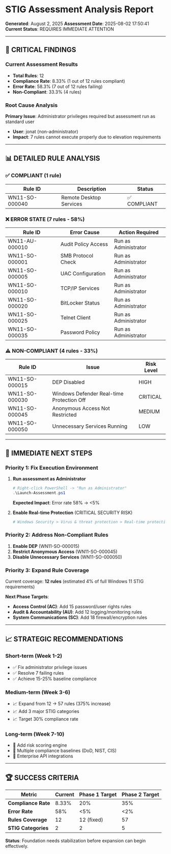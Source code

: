 # STIG Assessment Analysis Report

**Generated**: August 2, 2025
**Assessment Date**: 2025-08-02 17:50:41
**Current Status**: REQUIRES IMMEDIATE ATTENTION

---

## 🚨 CRITICAL FINDINGS

### **Current Assessment Results**

- **Total Rules**: 12
- **Compliance Rate**: 8.33% (1 out of 12 rules compliant)
- **Error Rate**: 58.3% (7 out of 12 rules failing)
- **Non-Compliant**: 33.3% (4 rules)

### **Root Cause Analysis**

**Primary Issue**: Administrator privileges required but assessment run as standard user

- **User**: jonat (non-administrator)
- **Impact**: 7 rules cannot execute properly due to elevation requirements

---

## 📊 DETAILED RULE ANALYSIS

### ✅ **COMPLIANT (1 rule)**

| Rule ID        | Description             | Status       |
| -------------- | ----------------------- | ------------ |
| WN11-SO-000040 | Remote Desktop Services | ✅ COMPLIANT |

### ❌ **ERROR STATE (7 rules - 58%)**

| Rule ID        | Error Cause         | Action Required      |
| -------------- | ------------------- | -------------------- |
| WN11-AU-000010 | Audit Policy Access | Run as Administrator |
| WN11-SO-000001 | SMB Protocol Check  | Run as Administrator |
| WN11-SO-000005 | UAC Configuration   | Run as Administrator |
| WN11-SO-000010 | TCP/IP Services     | Run as Administrator |
| WN11-SO-000020 | BitLocker Status    | Run as Administrator |
| WN11-SO-000025 | Telnet Client       | Run as Administrator |
| WN11-SO-000035 | Password Policy     | Run as Administrator |

### ⚠️ **NON-COMPLIANT (4 rules - 33%)**

| Rule ID        | Issue                                     | Risk Level |
| -------------- | ----------------------------------------- | ---------- |
| WN11-SO-000015 | DEP Disabled                              | HIGH       |
| WN11-SO-000030 | Windows Defender Real-time Protection Off | CRITICAL   |
| WN11-SO-000045 | Anonymous Access Not Restricted           | MEDIUM     |
| WN11-SO-000050 | Unnecessary Services Running              | LOW        |

---

## 🎯 IMMEDIATE NEXT STEPS

### **Priority 1: Fix Execution Environment**

1. **Run assessment as Administrator**

   ```powershell
   # Right-click PowerShell -> "Run as Administrator"
   .\Launch-Assessment.ps1
   ```

   **Expected Impact**: Error rate 58% → <5%

2. **Enable Real-time Protection** (CRITICAL SECURITY RISK)
   ```powershell
   # Windows Security > Virus & threat protection > Real-time protection ON
   ```

### **Priority 2: Address Non-Compliant Rules**

1. **Enable DEP** (WN11-SO-000015)
2. **Restrict Anonymous Access** (WN11-SO-000045)
3. **Disable Unnecessary Services** (WN11-SO-000050)

### **Priority 3: Expand Rule Coverage**

Current coverage: **12 rules** (estimated 4% of full Windows 11 STIG requirements)

**Next Phase Targets**:

- **Access Control (AC)**: Add 15 password/user rights rules
- **Audit & Accountability (AU)**: Add 12 logging/monitoring rules
- **System Communications (SC)**: Add 18 firewall/encryption rules

---

## 📈 STRATEGIC RECOMMENDATIONS

### **Short-term (Week 1-2)**

- ✅ Fix administrator privilege issues
- ✅ Resolve 7 failing rules
- ✅ Achieve 15-25% baseline compliance

### **Medium-term (Week 3-6)**

- 📈 Expand from 12 → 57 rules (375% increase)
- 📈 Add 3 major STIG categories
- 📈 Target 30% compliance rate

### **Long-term (Week 7-10)**

- 🚀 Add risk scoring engine
- 🚀 Multiple compliance baselines (DoD, NIST, CIS)
- 🚀 Enterprise API integrations

---

## 🏆 SUCCESS CRITERIA

| Metric              | Current | Phase 1 Target | Phase 2 Target |
| ------------------- | ------- | -------------- | -------------- |
| **Compliance Rate** | 8.33%   | 20%            | 35%            |
| **Error Rate**      | 58%     | <5%            | <2%            |
| **Rules Coverage**  | 12      | 12 (fixed)     | 57             |
| **STIG Categories** | 2       | 2              | 5              |

**Status**: Foundation needs stabilization before expansion can begin effectively.
